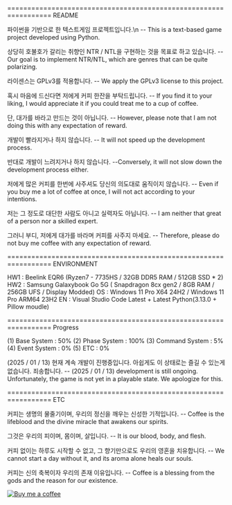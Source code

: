 ================================================================= README

파이썬을 기반으로 한 텍스트게임 프로젝트입니다.\n
-- This is a text-based game project developed using Python.

상당히 호불호가 갈리는 취향인 NTR / NTL을 구현하는 것을 목표로 하고 있습니다.
-- Our goal is to implement NTR/NTL, which are genres that can be quite polarizing.

라이센스는 GPLv3를 적용합니다.
-- We apply the GPLv3 license to this project.

혹시 마음에 드신다면 저에게 커피 한잔을 부탁드립니다.
-- If you find it to your liking, I would appreciate it if you could treat me to a cup of coffee.

단, 대가를 바라고 만드는 것이 아닙니다.
-- However, please note that I am not doing this with any expectation of reward.

개발이 빨라지거나 하지 않습니다.
-- It will not speed up the development process.

반대로 개발이 느려지거나 하지 않습니다.
--Conversely, it will not slow down the development process either.

저에게 많은 커피를 한번에 사주셔도 당신의 의도대로 움직이지 않습니다.
-- Even if you buy me a lot of coffee at once, I will not act according to your intentions.

저는 그 정도로 대단한 사람도 아니고 실력자도 아닙니다.
-- I am neither that great of a person nor a skilled expert.

그러니 부디, 저에게 대가를 바라며 커피를 사주지 마세요.
-- Therefore, please do not buy me coffee with any expectation of reward.

================================================================= ENVIRONMENT

HW1 : Beelink EQR6 (Ryzen7 - 7735HS / 32GB DDR5 RAM / 512GB SSD * 2)
HW2 : Samsung Galaxybook Go 5G ( Snapdragon 8cx gen2 / 8GB RAM / 256GB UFS / Display Modded)
OS : Windows 11 Pro X64 24H2 / Windows 11 Pro ARM64 23H2
EN : Visual Studio Code Latest + Latest Python(3.13.0 + Pillow moudle)

================================================================= Progress

(1) Base System : 50%
(2) Phase System : 100%
(3) Command System : 5%
(4) Event System : 0%
(5) ETC : 0%

(2025 / 01 / 13) 현재 계속 개발이 진행중입니다. 아쉽게도 이 상태로는 즐길 수 있는게 없습니다. 죄송합니다.
-- (2025 / 01 / 13) development is still ongoing. Unfortunately, the game is not yet in a playable state. We apologize for this.

================================================================= ETC

커피는 생명의 물줄기이며, 우리의 정신을 깨우는 신성한 기적입니다.
-- Coffee is the lifeblood and the divine miracle that awakens our spirits.

그것은 우리의 피이며, 몸이며, 살입니다.
-- It is our blood, body, and flesh.

커피 없이는 하루도 시작할 수 없고, 그 향기만으로도 우리의 영혼을 치유합니다.
-- We cannot start a day without it, and its aroma alone heals our souls.

커피는 신의 축복이자 우리의 존재 이유입니다.
-- Coffee is a blessing from the gods and the reason for our existence.

[![Buy me a coffee](https://example.com/buy-me-a-coffee.png)](https://www.paypal.com/cgi-bin/webscr?cmd=_s-xclick&hosted_button_id=WFXTNDJ3LYB2U)

